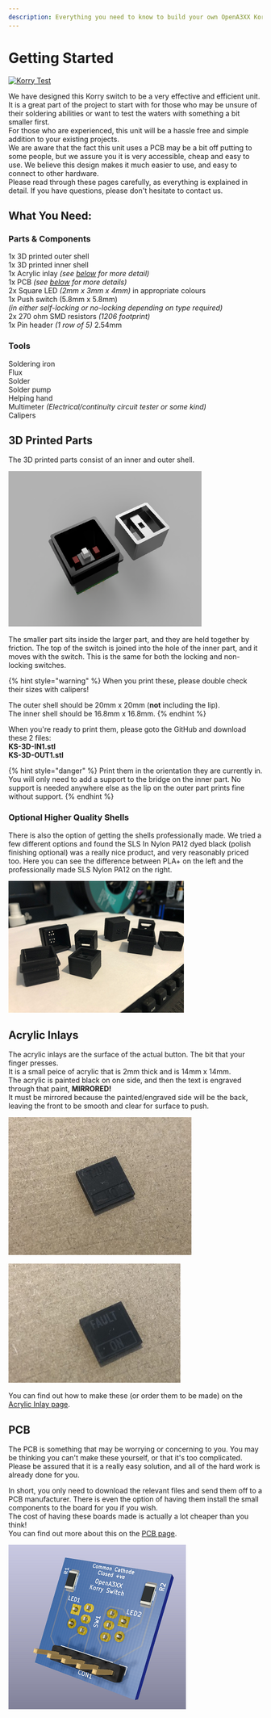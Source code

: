 ```yaml
---
description: Everything you need to know to build your own OpenA3XX Korry switch!
---
```


# Getting Started

[![Korry Test](https://res.cloudinary.com/marcomontalbano/image/upload/v1624105432/video_to_markdown/images/streamable--p5ibm7-c05b58ac6eb4c4700831b2b3070cd403.jpg)](https://streamable.com/p5ibm7)

We have designed this Korry switch to be a very effective and efficient unit. It is a great part of the project to start with for those who may be unsure of their soldering abilities or want to test the waters with something a bit smaller first.  
For those who are experienced, this unit will be a hassle free and simple addition to your existing projects.  
We are aware that the fact this unit uses a PCB may be a bit off putting to some people, but we assure you it is very accessible, cheap and easy to use. We believe this design makes it much easier to use, and easy to connect to other hardware.  
Please read through these pages carefully, as everything is explained in detail. If you have questions, please don't hesitate to contact us.

## What You Need:

### **Parts & Components**

1x 3D printed outer shell  
1x 3D printed inner shell  
1x Acrylic inlay _\(see_ [_below_](getting_started.md#acrylic-inlays) _for more detail\)_  
1x PCB _\(see_ [_below_](getting_started.md#pcb) _for more details\)_  
2x Square LED _\(2mm x 3mm x 4mm\)_ in appropriate colours  
1x Push switch \(5.8mm x 5.8mm\)  
_\(in either self-locking or no-locking depending on type required\)_  
2x 270 ohm SMD resistors _\(1206 footprint\)_  
1x Pin header _\(1 row of 5\)_ 2.54mm

### **Tools**

Soldering iron  
Flux  
Solder  
Solder pump  
Helping hand  
Multimeter _\(Electrical/continuity circuit tester or some kind\)_  
Calipers

## 3D Printed Parts

The 3D printed parts consist of an inner and outer shell.

![](../.gitbook/assets/4%20%282%29%20%281%29%20%281%29.png)

The smaller part sits inside the larger part, and they are held together by friction. The top of the switch is joined into the hole of the inner part, and it moves with the switch. This is the same for both the locking and non-locking switches.

{% hint style="warning" %}
When you print these, please double check their sizes with calipers!

The outer shell should be 20mm x 20mm \(**not** including the lip\).  
The inner shell should be 16.8mm x 16.8mm.
{% endhint %}

When you're ready to print them, please goto the GitHub and download these 2 files:  
**KS-3D-IN1.stl**  
**KS-3D-OUT1.stl**

{% hint style="danger" %}
Print them in the orientation they are currently in. You will only need to add a support to the bridge on the inner part. No support is needed anywhere else as the lip on the outer part prints fine without support.
{% endhint %}

### Optional Higher Quality Shells

There is also the option of getting the shells professionally made. We tried a few different options and found the SLS In Nylon PA12 dyed black \(polish finishing optional\) was a really nice product, and very reasonably priced too. Here you can see the difference between PLA+ on the left and the professionally made SLS Nylon PA12 on the right.

![](../.gitbook/assets/canvas.png)

## **Acrylic Inlays**

The acrylic inlays are the surface of the actual button. The bit that your finger presses.  
It is a small peice of acrylic that is 2mm thick and is 14mm x 14mm.  
The acrylic is painted black on one side, and then the text is engraved through that paint, **MIRRORED!**  
It must be mirrored because the painted/engraved side will be the back, leaving the front to be smooth and clear for surface to push.

![Painted & engraved (mirrored) side becomes the back.](../.gitbook/assets/img_5352.jpg)

![This side then becomes the front, the part that is actually pressed.](../.gitbook/assets/img_5351.jpg)

You can find out how to make these \(or order them to be made\) on the [Acrylic Inlay page](acrylic_inlays.md).

## PCB

The PCB is something that may be worrying or concerning to you. You may be thinking you can't make these yourself, or that it's too complicated.  
Please be assured that it is a really easy solution, and all of the hard work is already done for you.

In short, you only need to download the relevant files and send them off to a PCB manufacturer. There is even the option of having them install the small components to the board for you if you wish.  
The cost of having these boards made is actually a lot cheaper than you think!  
You can find out more about this on the [PCB page](pcb.md).

![3D render of PCB.](../.gitbook/assets/korry_pcb2%20%282%29.png)
